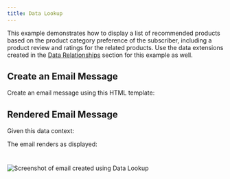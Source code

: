 ```yaml
---
title: Data Lookup
---
```


This example demonstrates how to display a list of recommended products based on the product category preference of the subscriber, including a product review and ratings for the related products. Use the data extensions created in the [Data Relationships](gtlDataRelationships.htm) section for this example as well.

## Create an Email Message

Create an email message using this HTML template:

<gist data-gist="https://gist.github.com/ryanwilliamsET/c6c37cbd973d2c2feb8935b19b2ecef3.js"></gist>

## Rendered Email Message

Given this data context:

<gist data-gist="https://gist.github.com/ryanwilliamsET/43bf23304e0f11d975f806a8bdfca351.js"></gist>

The email renders as displayed:

<img src="images/gtlDataLookup.png" alt="Screenshot of email created using Data Lookup" class="img-responsive" style="margin: 25px 0;" />
